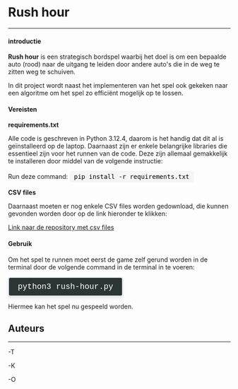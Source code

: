 # Rush hour

---

#### introductie

**Rush hour** is een strategisch bordspel waarbij het doel is om een bepaalde auto (rood) naar de uitgang te leiden door andere auto's die in de weg te zitten weg te schuiven. 

In dit project wordt naast het implementeren van het spel ook gekeken naar een algoritme om het spel zo efficiënt mogelijk op te lossen.

#### Vereisten
**requirements.txt**


Alle code is geschreven in Python 3.12.4, daarom is het handig dat dit al is geïnstalleerd op de laptop. Daarnaast zijn er enkele belangrijke libraries die essentieel zijn voor het runnen van de code. Deze zijn allemaal gemakkelijk te installeren door middel van de volgende instructie:

<html lang="en">
<head>
    <meta charset="UTF-8">
    <meta name="viewport" content="width=device-width, initial-scale=1.0">
    <title>Hover Highlight</title>
    <style>
        .command {
            display: inline-block;
            background-color: #f5f5f5;
            color: black;
            padding: 5px 10px;
            border-radius: 5px;
            font-family: monospace;
            transition: background-color 0.3s, color 0.3s;
        }
        .command:hover {
            background-color: lightblue;
            color: white;
        }
    </style>
</head>
<body>
    <p>Run deze command: <span class="command">pip install -r requirements.txt</span></p>
</body>
</html>

**CSV files**

Daarnaast moeten er nog enkele CSV files worden gedownload, die kunnen gevonden worden door op de link hieronder te klikken:

[Link naar de repository met csv files](https://github.com/Ohtaro654/rush-hour-kot.git)

#### Gebruik

<html lang="en">
<head>
    <meta charset="UTF-8">
    <meta name="viewport" content="width=device-width, initial-scale=1.0">
    <title>Fancy Command</title>
    <style>
        .command-box {
            font-family: "Courier New", monospace;
            font-size: 18px;
            color: #ffffff;
            background-color: #2d3436;
            border: 2px solid #dfe6e9;
            padding: 10px 20px;
            border-radius: 5px;
            display: inline-block;
            box-shadow: 0 4px 6px rgba(0, 0, 0, 0.1);
            transition: all 0.3s ease;
        }
        .command-box:hover {
            background-color: #2980b9;
            border-color: #ecf0f1;
            transform: scale(1.05);
        }
    </style>
</head>
<body>
    <p>Om het spel te runnen moet eerst de game zelf gerund worden in de terminal door de volgende command in de terminal in te voeren:</p>
    <div class="command-box">python3 rush-hour.py</div>
</body>
</html>


Hiermee kan het spel nu gespeeld worden.


## Auteurs

---

-T

-K

-O


